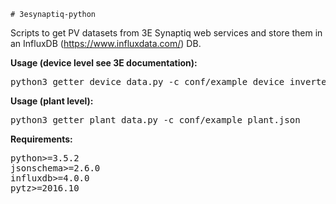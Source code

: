     # 3esynaptiq-python

Scripts to get PV datasets from 3E Synaptiq web services and store them in an InfluxDB (https://www.influxdata.com/) DB.

**Usage (device level see 3E documentation):**
<pre>
python3 getter_device_data.py -c conf/example_device_inverter.json
</pre>

**Usage (plant level):**
<pre>
python3 getter_plant_data.py -c conf/example_plant.json
</pre>

**Requirements:**
<pre>
python>=3.5.2
jsonschema>=2.6.0
influxdb>=4.0.0
pytz>=2016.10
</pre>

